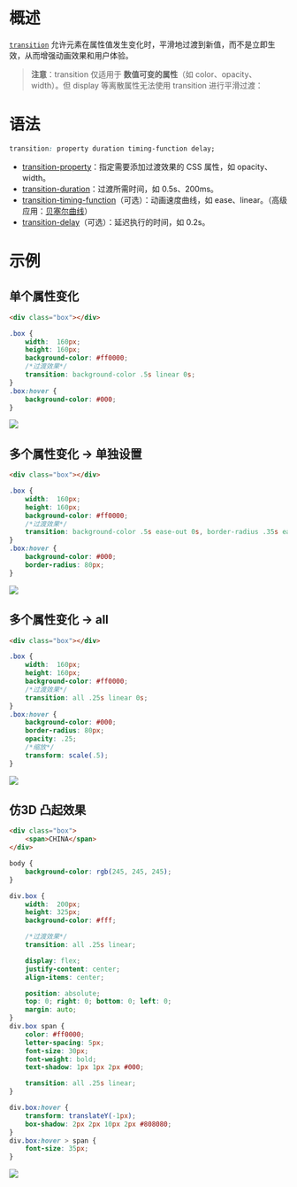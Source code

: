 # 概述

[`transition`](https://developer.mozilla.org/zh-CN/docs/Web/CSS/transition) 允许元素在属性值发生变化时，平滑地过渡到新值，而不是立即生效，从而增强动画效果和用户体验。

> **注意**：transition 仅适用于 **数值可变的属性**（如 color、opacity、width）。但 display 等离散属性无法使用 transition 进行平滑过渡：

# 语法

```css
transition: property duration timing-function delay;
```

- [transition-property](https://developer.mozilla.org/zh-CN/docs/Web/CSS/transition-property)：指定需要添加过渡效果的 CSS 属性，如 opacity、width。
- [transition-duration](https://developer.mozilla.org/zh-CN/docs/Web/CSS/transition-duration)：过渡所需时间，如 0.5s、200ms。
- [transition-timing-function](https://developer.mozilla.org/zh-CN/docs/Web/CSS/transition-timing-function)（可选）：动画速度曲线，如 ease、linear。（高级应用：[贝塞尔曲线](http://yisibl.github.io/cubic-bezier/#0,0,1,1)）
- [transition-delay](https://developer.mozilla.org/zh-CN/docs/Web/CSS/transition-delay)（可选）：延迟执行的时间，如 0.2s。

# 示例

## 单个属性变化

```html
<div class="box"></div>
```

```css
.box {
    width:  160px;
    height: 160px;
    background-color: #ff0000;
    /*过渡效果*/
    transition: background-color .5s linear 0s;
}
.box:hover {
    background-color: #000;
}
```

![](IMGS/transition-1.gif)

## 多个属性变化 → 单独设置

```html
<div class="box"></div>
```

```css
.box {
    width:  160px;
    height: 160px;
    background-color: #ff0000;
    /*过渡效果*/
    transition: background-color .5s ease-out 0s, border-radius .35s ease-in 0s;
}
.box:hover {
    background-color: #000;
    border-radius: 80px;
}
```

![](IMGS/transition-2.gif)

## 多个属性变化 → all

```html
<div class="box"></div>
```

```css
.box {
    width:  160px;
    height: 160px;
    background-color: #ff0000;
    /*过渡效果*/
    transition: all .25s linear 0s;
}
.box:hover {
    background-color: #000;
    border-radius: 80px;
    opacity: .25;
    /*缩放*/
    transform: scale(.5);
}
```

![](IMGS/transition-3.gif)

## 仿3D 凸起效果

```html
<div class="box">
    <span>CHINA</span>
</div>
```

```css
body {
    background-color: rgb(245, 245, 245);
}

div.box {
    width:  200px;
    height: 325px;
    background-color: #fff;

    /*过渡效果*/
    transition: all .25s linear;

    display: flex;
    justify-content: center;
    align-items: center;

    position: absolute;
    top: 0; right: 0; bottom: 0; left: 0;
    margin: auto;
}
div.box span {
    color: #ff0000;
    letter-spacing: 5px;
    font-size: 30px;
    font-weight: bold;
    text-shadow: 1px 1px 2px #000;

    transition: all .25s linear;
}

div.box:hover {
    transform: translateY(-1px);
    box-shadow: 2px 2px 10px 2px #808080;
}
div.box:hover > span {
    font-size: 35px;
}
```

![](IMGS/transition-4.gif)











